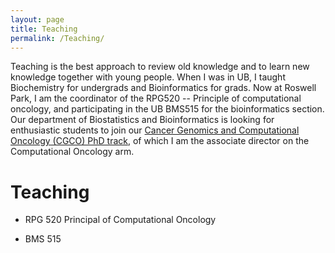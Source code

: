 ```yaml
---
layout: page
title: Teaching
permalink: /Teaching/
---
```


Teaching is the best approach to review old knowledge and to learn new
knowledge together with young people. When I was in UB, I taught
Biochemistry for undergrads and Bioinformatics for grads. Now at
Roswell Park, I am the coordinator of the RPG520 -- Principle of
computational oncology, and participating in the UB BMS515 for the
bioinformatics section. Our department of Biostatistics and
Bioinformatics is looking for enthusiastic students to join our
[Cancer Genomics and Computational Oncology (CGCO) PhD
track](https://www.roswellpark.org/education/masters-phd-programs/phd-program/genomics-computational-oncology),
of which I am the associate director on the Computational Oncology
arm.

# Teaching

- RPG 520 Principal of Computational Oncology

- BMS 515

